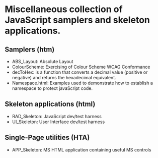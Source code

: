 # Miscellaneous collection of JavaScript samplers and skeleton applications.


## Samplers (htm)
* ABS_Layout: Absolute Layout
* ColourScheme: Exercising of Colour Scheme WCAG Conformance
* decToHex: is a function that converts a decimal value (positive or negative) and returns the hexadecimal equivalent.
* Namespace.html: Examples used to demonstrate how to establish a namespace to protect javaScript code.

## Skeleton applications (html)
* RAD_Skeleton: JavaScript dev/test harness
* UI_Skeleton:  User Interface dev/test harness

## Single-Page utilities (HTA)
* APP_Skeleton: MS HTML application containing useful MS controls
